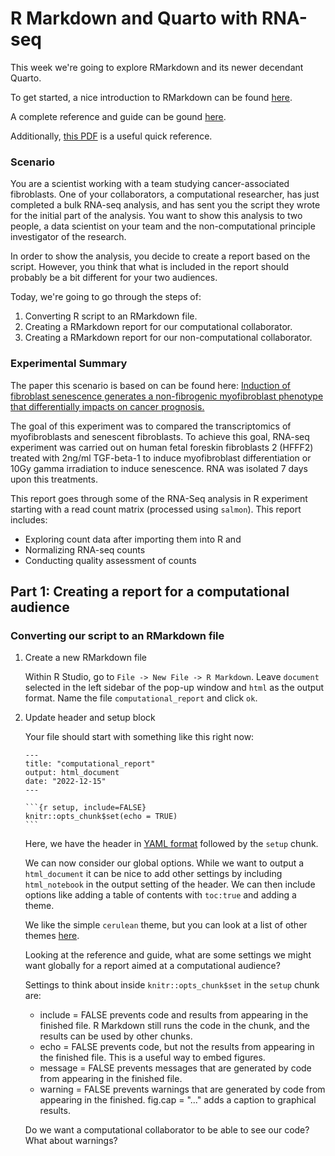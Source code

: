 # R Markdown and Quarto with RNA-seq

This week we're going to explore RMarkdown and its newer decendant Quarto. 

To get started, a nice introduction to RMarkdown can be found [here](https://rmarkdown.rstudio.com/articles_intro.html). 

A complete reference and guide can be gound [here](https://bookdown.org/yihui/rmarkdown/output-formats.html).

Additionally, [this PDF](https://www.rstudio.com/wp-content/uploads/2015/02/rmarkdown-cheatsheet.pdf) is a useful quick reference.

### Scenario

You are a scientist working with a team studying cancer-associated fibroblasts. 
One of your collaborators, a computational researcher, has just completed a bulk RNA-seq analysis, and has sent you the script they wrote for the initial part of the analysis. 
You want to show this analysis to two people, a data scientist on your team and the non-computational principle investigator of the research. 

In order to show the analysis, you decide to create a report based on the script. 
However, you think that what is included in the report should probably be a bit different for your two audiences. 

Today, we're going to go through the steps of:

1. Converting R script to an RMarkdown file. 
2. Creating a RMarkdown report for our computational collaborator. 
3. Creating a RMarkdown report for our non-computational collaborator. 

### Experimental Summary

The paper this scenario is based on can be found here: [Induction of fibroblast senescence generates a non-fibrogenic myofibroblast phenotype that differentially impacts on cancer prognosis.](http://europepmc.org/article/MED/27992856)

The goal of this experiment was to compared the transcriptomics of myofibroblasts and senescent fibroblasts. To achieve this goal, RNA-seq experiment was carried out on human fetal foreskin fibroblasts 2 (HFFF2) treated with 2ng/ml TGF-beta-1 to induce myofibroblast differentiation or 10Gy gamma irradiation to induce senescence. RNA was isolated 7 days upon this treatments.

This report goes through some of the RNA-Seq analysis in R experiment starting with a read count matrix (processed using `salmon`). This report includes:

- Exploring count data after importing them into R and 
- Normalizing RNA-seq counts
- Conducting quality assessment of counts

## Part 1: Creating a report for a computational audience

### Converting our script to an RMarkdown file

1. Create a new RMarkdown file
 
    Within R Studio, go to `File -> New File -> R Markdown`. 
    Leave `document` selected in the left sidebar of the pop-up window and `html` as the output format.
    Name the file `computational_report` and click `ok`.
  
2. Update header and setup block

    Your file should start with something like this right now: 

    ````
    ---
    title: "computational_report"
    output: html_document
    date: "2022-12-15"
    ---

    ```{r setup, include=FALSE}
    knitr::opts_chunk$set(echo = TRUE)
    ```
    ````

    Here, we have the header in [YAML format](https://zsmith27.github.io/rmarkdown_crash-course/lesson-4-yaml-headers.html) followed by the `setup` chunk. 

    We can now consider our global options. 
    While we want to output a `html_document` it can be nice to add other settings by including `html_notebook` in the output setting of the header. 
    We can then include options like adding a table of contents with `toc:true` and adding a theme. 

    We like the simple `cerulean` theme, but you can look at a list of other themes [here](https://www.datadreaming.org/post/r-markdown-theme-gallery/). 

    Looking at the reference and guide, what are some settings we might want globally for a report aimed at a computational audience?

    Settings to think about inside `knitr::opts_chunk$set` in the `setup` chunk are:

    - include = FALSE prevents code and results from appearing in the finished file. R Markdown still runs the code in the chunk, and the results can be used by other chunks.
    - echo = FALSE prevents code, but not the results from appearing in the finished file. This is a useful way to embed figures.
    - message = FALSE prevents messages that are generated by code from appearing in the finished file.
    - warning = FALSE prevents warnings that are generated by code from appearing in the finished.
    fig.cap = "..." adds a caption to graphical results.

    Do we want a computational collaborator to be able to see our code? 
    What about warnings? 


